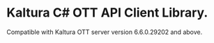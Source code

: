 # Kaltura C# OTT API Client Library.
Compatible with Kaltura OTT server version 6.6.0.29202 and above.
